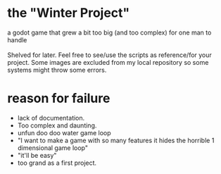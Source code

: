 # the "Winter Project"
a godot game that grew a bit too big (and too complex) for one man to handle  <br><br>
Shelved for later. Feel free to see/use the scripts as reference/for your project. Some images are excluded from my local repository so some systems might throw some errors.
# reason for failure
- lack of documentation.
- Too complex and daunting.
- unfun doo doo water game loop
- "I want to make a game with so many features it hides the horrible 1 dimensional game loop"
- "it'll be easy"
- too grand as a first project.
